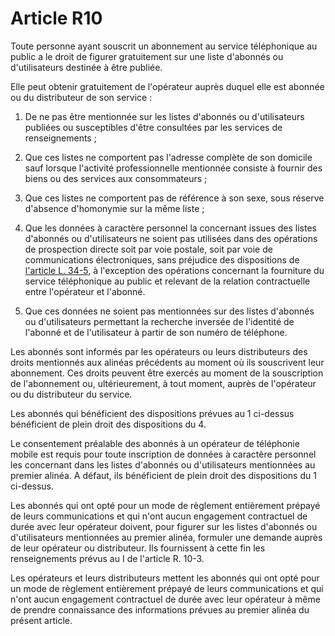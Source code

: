 # Article R10

 

Toute personne ayant souscrit un abonnement au service téléphonique au public a le droit de figurer gratuitement sur une liste d'abonnés ou d'utilisateurs destinée à être publiée. 

Elle peut obtenir gratuitement de l'opérateur auprès duquel elle est abonnée ou du distributeur de son service : 

1. De ne pas être mentionnée sur les listes d'abonnés ou d'utilisateurs publiées ou susceptibles d'être consultées par les services de renseignements ; 

2. Que ces listes ne comportent pas l'adresse complète de son domicile sauf lorsque l'activité professionnelle mentionnée consiste à fournir des biens ou des services aux consommateurs ; 

3. Que ces listes ne comportent pas de référence à son sexe, sous réserve d'absence d'homonymie sur la même liste ; 

4. Que les données à caractère personnel la concernant issues des listes d'abonnés ou d'utilisateurs ne soient pas utilisées dans des opérations de prospection directe soit par voie postale, soit par voie de communications électroniques, sans préjudice des dispositions de [l'article L. 34-5][1], à l'exception des opérations concernant la fourniture du service téléphonique au public et relevant de la relation contractuelle entre l'opérateur et l'abonné. 

5. Que ces données ne soient pas mentionnées sur des listes d'abonnés ou d'utilisateurs permettant la recherche inversée de l'identité de l'abonné et de l'utilisateur à partir de son numéro de téléphone. 

Les abonnés sont informés par les opérateurs ou leurs distributeurs des droits mentionnés aux alinéas précédents au moment où ils souscrivent leur abonnement. Ces droits peuvent être exercés au moment de la souscription de l'abonnement ou, ultérieurement, à tout moment, auprès de l'opérateur ou du distributeur du service. 

Les abonnés qui bénéficient des dispositions prévues au 1 ci-dessus bénéficient de plein droit des dispositions du 4. 

Le consentement préalable des abonnés à un opérateur de téléphonie mobile est requis pour toute inscription de données à caractère personnel les concernant dans les listes d'abonnés ou d'utilisateurs mentionnées au premier alinéa. A défaut, ils bénéficient de plein droit des dispositions du 1 ci-dessus. 

Les abonnés qui ont opté pour un mode de règlement entièrement prépayé de leurs communications et qui n'ont aucun engagement contractuel de durée avec leur opérateur doivent, pour figurer sur les listes d'abonnés ou d'utilisateurs mentionnées au premier alinéa, formuler une demande auprès de leur opérateur ou distributeur. Ils fournissent à cette fin les renseignements prévus au I de l'article R. 10-3. 

Les opérateurs et leurs distributeurs mettent les abonnés qui ont opté pour un mode de règlement entièrement prépayé de leurs communications et qui n'ont aucun engagement contractuel de durée avec leur opérateur à même de prendre connaissance des informations prévues au premier alinéa du présent article.

 [1]: /affichCodeArticle.do?cidTexte=LEGITEXT000006070987&idArticle=LEGIARTI000006465785&dateTexte=&categorieLien=cid